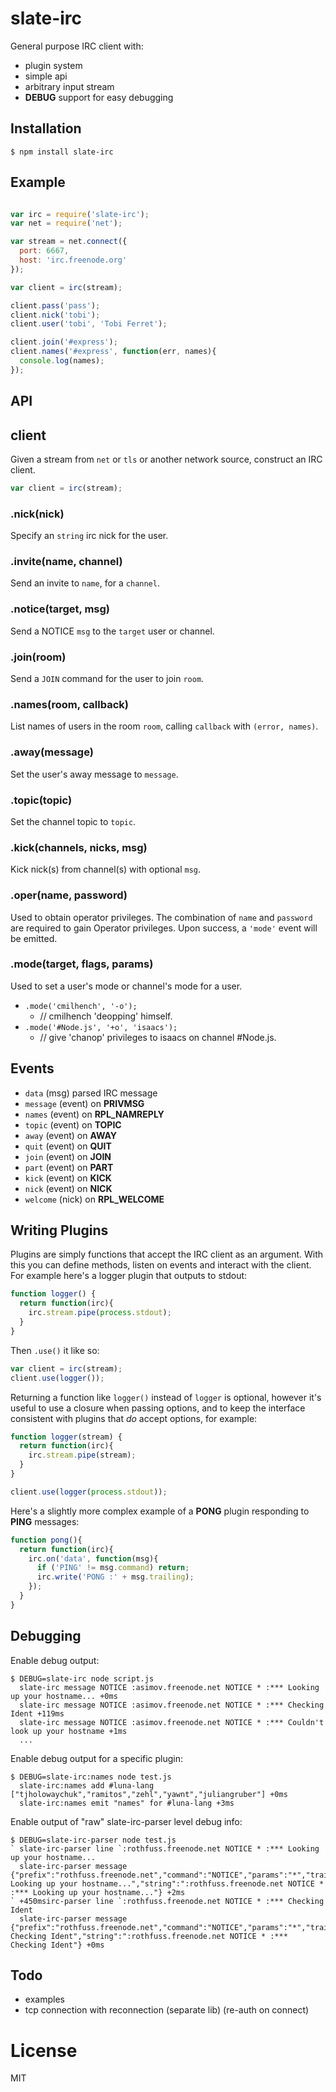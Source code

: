 # slate-irc

  General purpose IRC client with:

   - plugin system
   - simple api
   - arbitrary input stream
   - __DEBUG__ support for easy debugging

## Installation

```
$ npm install slate-irc
```

## Example

```js

var irc = require('slate-irc');
var net = require('net');

var stream = net.connect({
  port: 6667,
  host: 'irc.freenode.org'
});

var client = irc(stream);

client.pass('pass');
client.nick('tobi');
client.user('tobi', 'Tobi Ferret');

client.join('#express');
client.names('#express', function(err, names){
  console.log(names);
});
```

## API

## client

Given a stream from `net` or `tls` or another network source, construct an IRC client.

```js
var client = irc(stream);
```

### .nick(nick)

Specify an `string` irc nick for the user.

### .invite(name, channel)

Send an invite to `name`, for a `channel`.

### .notice(target, msg)

Send a NOTICE `msg` to the `target` user or channel.

### .join(room)

Send a `JOIN` command for the user to join `room`.

### .names(room, callback)

List names of users in the room `room`, calling `callback` with `(error, names)`.

### .away(message)

Set the user's away message to `message`.

### .topic(topic)

Set the channel topic to `topic`.

### .kick(channels, nicks, msg)

Kick nick(s) from channel(s) with optional `msg`.

### .oper(name, password)

Used to obtain operator privileges.  The combination of `name` and `password` are required to gain Operator privileges.  Upon success, a `'mode'` event will be emitted.

### .mode(target, flags, params)

Used to set a user's mode or channel's mode for a user.

- `.mode('cmilhench', '-o');` 
	- // cmilhench 'deopping' himself.
- `.mode('#Node.js', '+o', 'isaacs');`
	- // give 'chanop' privileges to isaacs on channel #Node.js.

## Events

  - `data` (msg) parsed IRC message
  - `message` (event) on __PRIVMSG__
  - `names` (event) on __RPL_NAMREPLY__
  - `topic` (event) on __TOPIC__
  - `away` (event) on __AWAY__
  - `quit` (event) on __QUIT__
  - `join` (event) on __JOIN__
  - `part` (event) on __PART__
  - `kick` (event) on __KICK__
  - `nick` (event) on __NICK__
  - `welcome` (nick) on __RPL_WELCOME__

## Writing Plugins

  Plugins are simply functions that accept the IRC client as an argument. With this you can define methods, listen on events and interact with the
  client. For example here's a logger plugin that outputs to stdout:

```js
function logger() {
  return function(irc){
    irc.stream.pipe(process.stdout);
  }
}
```

  Then `.use()` it like so:

```js
var client = irc(stream);
client.use(logger());
```

  Returning a function like `logger()` instead of `logger` is optional,
  however it's useful to use a closure when passing options, and to keep
  the interface consistent with plugins that _do_ accept options, for example:

```js
function logger(stream) {
  return function(irc){
    irc.stream.pipe(stream);
  }
}

client.use(logger(process.stdout));
```

  Here's a slightly more complex example of a __PONG__ plugin responding to __PING__ messages:

```js
function pong(){
  return function(irc){
    irc.on('data', function(msg){
      if ('PING' != msg.command) return;
      irc.write('PONG :' + msg.trailing);
    });
  }
}
```

## Debugging

  Enable debug output:

```
$ DEBUG=slate-irc node script.js
  slate-irc message NOTICE :asimov.freenode.net NOTICE * :*** Looking up your hostname... +0ms
  slate-irc message NOTICE :asimov.freenode.net NOTICE * :*** Checking Ident +119ms
  slate-irc message NOTICE :asimov.freenode.net NOTICE * :*** Couldn't look up your hostname +1ms
  ...
```

  Enable debug output for a specific plugin:

```
$ DEBUG=slate-irc:names node test.js
  slate-irc:names add #luna-lang ["tjholowaychuk","ramitos","zehl","yawnt","juliangruber"] +0ms
  slate-irc:names emit "names" for #luna-lang +3ms
```

  Enable output of "raw" slate-irc-parser level debug info:

```
$ DEBUG=slate-irc-parser node test.js
` slate-irc-parser line `:rothfuss.freenode.net NOTICE * :*** Looking up your hostname...
  slate-irc-parser message {"prefix":"rothfuss.freenode.net","command":"NOTICE","params":"*","trailing":"*** Looking up your hostname...","string":":rothfuss.freenode.net NOTICE * :*** Looking up your hostname..."} +2ms
` +450msirc-parser line `:rothfuss.freenode.net NOTICE * :*** Checking Ident
  slate-irc-parser message {"prefix":"rothfuss.freenode.net","command":"NOTICE","params":"*","trailing":"*** Checking Ident","string":":rothfuss.freenode.net NOTICE * :*** Checking Ident"} +0ms
```

## Todo

  - examples
  - tcp connection with reconnection (separate lib) (re-auth on connect)

# License

  MIT
